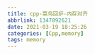 ```yaml
---
title: cpp-菜鸟回炉-内存对齐
abbrlink: 1347892621
date: 2021-03-19 18:25:26
categories: [Cpp,memory]
tags: memory
---
```

